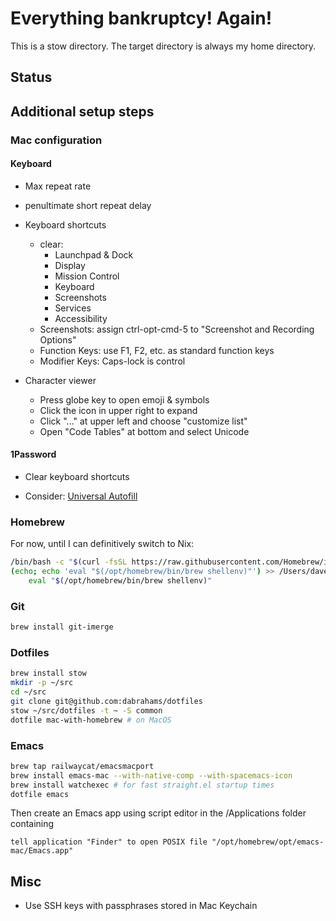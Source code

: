 # Everything bankruptcy!  Again!

This is a stow directory.  The target directory is always my home directory.

## Status

## Additional setup steps

### Mac configuration


#### Keyboard

- Max repeat rate
- penultimate short repeat delay
- Keyboard shortcuts
  - clear:
    - Launchpad & Dock
    - Display
    - Mission Control
    - Keyboard
    - Screenshots
    - Services
    - Accessibility
  - Screenshots: assign ctrl-opt-cmd-5 to "Screenshot and Recording Options"
  - Function Keys: use F1, F2, etc. as standard function keys
  - Modifier Keys: Caps-lock is control

- Character viewer
  - Press globe key to open emoji & symbols
  - Click the icon in upper right to expand
  - Click "..." at upper left and choose "customize list"
  - Open "Code Tables" at bottom and select Unicode

#### 1Password

- Clear keyboard shortcuts

- Consider: [Universal Autofill](https://support.1password.com/mac-universal-autofill/)

### Homebrew

For now, until I can definitively switch to Nix:

```sh
/bin/bash -c "$(curl -fsSL https://raw.githubusercontent.com/Homebrew/install/HEAD/install.sh)"
(echo; echo 'eval "$(/opt/homebrew/bin/brew shellenv)"') >> /Users/dave/.zprofile
    eval "$(/opt/homebrew/bin/brew shellenv)"
```

### Git

```sh
brew install git-imerge
```

### Dotfiles

```sh
brew install stow
mkdir -p ~/src
cd ~/src
git clone git@github.com:dabrahams/dotfiles
stow ~/src/dotfiles -t ~ -S common
dotfile mac-with-homebrew # on MacOS
```

### Emacs

```sh
brew tap railwaycat/emacsmacport
brew install emacs-mac --with-native-comp --with-spacemacs-icon
brew install watchexec # for fast straight.el startup times
dotfile emacs
```

Then create an Emacs app using script editor in the /Applications folder containing

```Applescript
tell application "Finder" to open POSIX file "/opt/homebrew/opt/emacs-mac/Emacs.app"
```

## Misc

- Use SSH keys with passphrases stored in Mac Keychain
